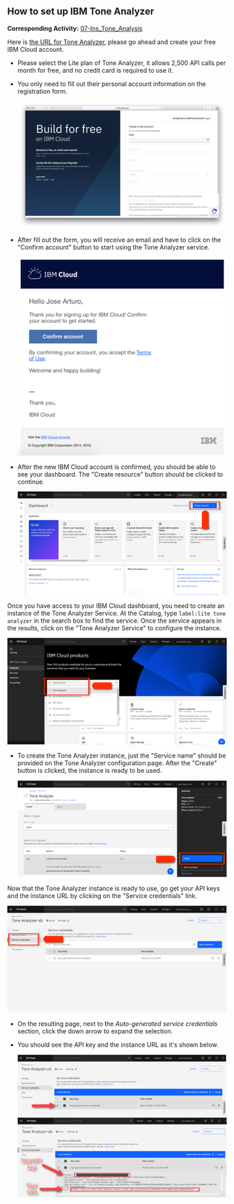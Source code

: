 ## How to set up IBM Tone Analyzer

**Corresponding Activity:** [07-Ins_Tone_Analysis](Activities/07-Ins_Tone_Analysis)

Here is [the URL for Tone Analyzer](https://cloud.ibm.com/catalog/services/tone-analyzer), please go ahead and create your free IBM Cloud account.

* Please select the Lite plan of Tone Analyzer, it allows 2,500 API calls per month for free, and no credit card is required to use it.

* You only need to fill out their personal account information on the registration form.

  ![IBM Cloud registration form](Images/ibm_cloud_registration_form.png)

* After fill out the form, you will receive an email and have to click on the "Confirm account" button to start using the Tone Analyzer service.

  ![IBM Cloud confirmation e-mail sample](Images/ibm_cloud_confirmation_email.png)

* After the new IBM Cloud account is confirmed, you should be able to see your dashboard. The "Create resource" button should be clicked to continue.

  ![IBM Cloud dashboard](Images/ibm_cloud_dashboard.png)

Once you have access to your IBM Cloud dashboard, you need to create an instance of the Tone Analyzer Service. At the Catalog, type `label:lite tone analyzer` in the search box to find the service. Once the service appears in the results, click on the "Tone Analyzer Service" to configure the instance.

  ![IBM Cloud catalog](Images/ibm_cloud_catalog.png)

* To create the Tone Analyzer instance, just the "Service name" should be provided on the Tone Analyzer configuration page. After the "Create" button is clicked, the instance is ready to be used.

  ![Tone Analyzer configuration page](Images/tone_analyzer_create_instance.png)

Now that the Tone Analyzer instance is ready to use, go get your API keys and the instance URL by clicking on the "Service credentials" link.

  ![Tone Analyzer instance sample](Images/show_tone_analyzer_credentials.png)

* On the resulting page, next to the _Auto-generated service credentials_ section, click the down arrow to expand the selection. 

* You should see the API key and the instance URL as it's shown below. 

  ![Tone Analyser credentials](Images/get_tone_analyzer_key.png)